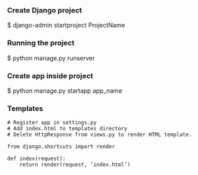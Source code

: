 ### Create Django project
$ django-admin startproject ProjectName

### Running the project
$ python manage.py runserver

### Create app inside project
$ python manage.py startapp app_name

### Templates
```
# Register app in settings.py
# Add index.html to templates directory
# Delete HttpResponse from views.py to render HTML template.

from django.shortcuts import render

def index(request):
	return render(request, ‘index.html’)
```
